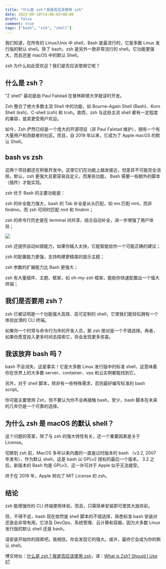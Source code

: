 ```yaml
---
title: "什么是 zsh？我是否应该使用 zsh"
date: 2023-09-18T14:06:02+08:00
draft: false
comment: true
tags: ["bash", "zsh", "shell"]
---
```


我们知道，在所有的 Linux/Unix 中 shell，Bash 是最流行的，它是多数 Linux 发行版的默认 shell。除了 bazh，zsh 是另外一款非常流行的 shell。它功能更强大，而且还是 macOS 中的默认 Shell。

zsh 为什么如此受欢迎？我们是否应该使用它呢？


## 什么是 zsh？

“Z shell” 最初是由 Paul Falstad 在普林斯顿大学就读时开发。

Zsh 整合了绝大多数主流 Shell 中的功能，如 Bourne-Again Shell (Bash)、Korn Shell (ksh)、C-shell (csh) 和 tcsh。故而，zsh 与这些主流 shell 都有一定程度的兼容，是其更受用户欢迎。

如今，Zsh 俨然已经是一个庞大的开源项目（非 Paul Falstad 维护），拥有一个有大量用户和贡献者的社区。而且，自 2019 年以来，它成为了 Apple macOS 的默认 Shell。

## bash vs zsh

这两个项目都还在积极开发中。这使它们在功能上越发接近，但差异不可能完全消除。默认，zsh 更强大且更容易自定义，而某些功能， Bash 需要一些额外的脚本（插件）才能实现。

zsh 优于 Bash 的主要功能是：

zsh 的补全能力强大，bash 的 Tab 补全是从头匹配，如 mn 匹配 mnt，而非 findmn，而 zsh 可同时匹配 mnt 和 findmn； 

zsh 的命令行历史是在 terminal 间共享，结合自动补全，进一步增强了用户体验；

![](https://linuxhandbook.com/content/images/2022/02/zsh-tab-completion.png)

zsh 还提供自动纠错能力，如果你输入太快，它能智能给你一个可能正确的建议；

zsh 的配置能力更强，支持构建更精美的提示主题；

zsh 参数的扩展能力比 Bash 更强大；

zsh 有大量插件、主题、框架，如 oh-my-zsh 框架，能助你快速配置出一个强大终端；

## 我们是否要用 zsh？

zsh 已被证明是一个功能强大高效、高可定制的 shell，它使我们能轻松拥有一个体验丝滑的 CLI 终端。

如果你一个时常与命令行为伴的开发人员，那 zsh 绝对是一个不错选择。再者，如果你愿意投入更多时间去探索它，将会发现更多惊喜。

## 我该放弃 bash 吗？

bash 不会消失，这是事实！它是大多数 Linux 发行版中的标准 shell，这意味着你在世界上的大多数 server、container、vps 和云实例都能找到它。

另外，对于 shell 脚本，除非有一些特殊需求，否则最好编写标准的 bash script。

你可能主要使用 Zsh，但不要认为你不会再接触 bash，至少，bash 脚本在未来的几年仍是一个可靠的选择。

## 为什么 zsh 是 macOS 的默认 shell？

这个问题的答案，除了与 zsh 的强大特性有关，还一个重要因素是关于 License。

切换到 zsh 前，MacOS 多年以来内置的一直是过时版本的 bash （v3.2, 2007 年发布），作为默认 shell，这是 bash 以 GPLv2 授权的最后一个版本。 3.2 之后，新版本的 Bash 均是 GPLv3，这一许可对于 Apple 似乎无法接受。

终于在 2019 年，Apple 转向了 MIT License 的 zsh。

## 结论

zsh 能增强你的 CLI 终端使用体验，而且，只需简单安装即可使其大放异彩。

但，不得不说，bash 现在依然是 shell 脚本的不错选择，熟悉标准 bash 安装对还是会非常有用。它涉及 DevOps、系统管理、云计算和容器，因为大多数 Linux 发行版的默认 shell 还是 bash。

请安装开始你的探索吧。我相信，你会发现它的强大。或许，最终它会成为你的默认 shell。

博文地址：[什么是 zsh？我是否应该使用 zsh](https://www.poloxue.com/posts/2023-09-16-what-how-to-use-zsh/)，译：[What is Zsh? Should I Use it?](https://linuxhandbook.com/why-zsh/#:~:text=Zsh%20is%20more%20powerful%20and,more%20advanced%20features%20shipped%20in)

